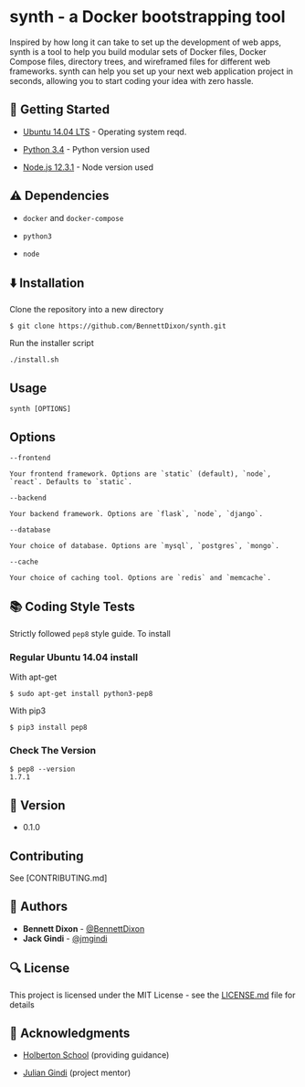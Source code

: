# synth - a Docker bootstrapping tool

Inspired by how long it can take to set up the development of web apps, synth is a tool to help you build modular sets of Docker files, Docker Compose files, directory trees, and wireframed files for different web frameworks. synth can help you set up your next web application project in seconds, allowing you to start coding your idea with zero hassle.

## :running: Getting Started

* [Ubuntu 14.04 LTS](http://releases.ubuntu.com/14.04/) - Operating system reqd.

* [Python 3.4](https://www.python.org/downloads/release/python-340/) - Python version used

* [Node.js 12.3.1](https://nodejs.org/en/download/current/) - Node version used

## :warning: Dependencies

* `docker` and `docker-compose`

* `python3`

* `node`

## :arrow_down: Installation

Clone the repository into a new directory

```
$ git clone https://github.com/BennettDixon/synth.git
```

Run the installer script

```
./install.sh
```

## Usage

```
synth [OPTIONS]
```

## Options

`--frontend`

	Your frontend framework. Options are `static` (default), `node`, `react`. Defaults to `static`.

`--backend`

	Your backend framework. Options are `flask`, `node`, `django`.

`--database`

	Your choice of database. Options are `mysql`, `postgres`, `mongo`.

`--cache`

	Your choice of caching tool. Options are `redis` and `memcache`.

## :books: Coding Style Tests

Strictly followed `pep8` style guide. To install

### Regular Ubuntu 14.04 install

With apt-get

```
$ sudo apt-get install python3-pep8
```

With pip3

```
$ pip3 install pep8
```

### Check The Version

```
$ pep8 --version
1.7.1
```

## :pencil: Version

* 0.1.0

## Contributing

See [CONTRIBUTING.md]

## :blue_book: Authors
* **Bennett Dixon** - [@BennettDixon](https://github.com/BennettDixon)
* **Jack Gindi** - [@jmgindi](https://github.com/jmgindi)

## :mag: License

This project is licensed under the MIT License - see the [LICENSE.md](LICENSE.md) file for details

## :mega: Acknowledgments

* [Holberton School](https://github.com/holbertonschool) (providing guidance)

* [Julian Gindi](https://github.com/JulianGindi) (project mentor)